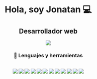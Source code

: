 
<p>
    <h1 align="center">
        <b>Hola, soy Jonatan 💻
    </h1>
    <h2 align="center">Desarrollador web</h2>
    <div align="center">
        <a href="https://www.linkedin.com/in/jonathansimonsa/">
             <img src="https://img.shields.io/badge/-linkedin-blue?&style=for-the-badge&logo=linkedin&logoColor=white" />
        </a>
    </div>
</p>

<h3 align="center"> 💼 Lenguajes y herramientas</h3>
<br />

<div align="center">
    <img src="https://img.shields.io/badge/-React-grey?&style=for-the-badge&logo=react&logoColor=61DAFB" />
    <img src="https://img.shields.io/badge/-angular-black?&style=for-the-badge&logo=angular&logoColor=red" />
    <img src="https://img.shields.io/badge/-javascript-F7DF1E?&style=for-the-badge&logo=javascript&logoColor=black" />
    <img src="https://img.shields.io/badge/-php-007ACC?&style=for-the-badge&logo=php&logoColor=white" />
    <img src="https://img.shields.io/badge/-java-007ACC?&style=for-the-badge&logo=java&logoColor=white" />
    <img src="https://img.shields.io/badge/HTML5-E34F26?style=for-the-badge&logo=html5&logoColor=white" />
    <img src="https://img.shields.io/badge/-css3-1572B6?&style=for-the-badge&logo=css3&logoColor=white" />
    <img src="https://img.shields.io/badge/Bootstrap-38B2AC?style=for-the-badge&logo=bootstrap&logoColor=white" />
    <img src="https://img.shields.io/badge/-VSCode-007ACC?&style=for-the-badge&logo=visual-studio-code&logoColor=white" />
    <img src="https://img.shields.io/badge/MySQL-%23121011.svg?style=for-the-badge&logo=mysql&logoColor=white" />
    <img src="https://img.shields.io/badge/-Git-F05032?&style=for-the-badge&logo=git&logoColor=white" /> 
    <img src="https://img.shields.io/badge/github-%23121011.svg?style=for-the-badge&logo=github&logoColor=white" />
</div>

<br />
